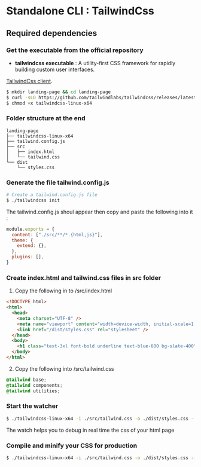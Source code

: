 # Standalone CLI : TailwindCss

## Required dependencies

### Get the executable from the official repository

- **tailwindcss executable** : A utility-first CSS framework for rapidly building custom user interfaces.

[TailwindCss client](https://github.com/tailwindlabs/tailwindcss/releases "Official releases").

```sh
$ mkdir landing-page && cd landing-page
$ curl -sLO https://github.com/tailwindlabs/tailwindcss/releases/latest/download/tailwindcss-linux-x64
$ chmod +x tailwindcss-linux-x64
```

### Folder structure at the end
```
landing-page
├── tailwindcss-linux-x64
├── tailwind.config.js
├── src
│   ├── index.html
│   └── tailwind.css
└── dist
    └── styles.css
```

### Generate the file tailwind.config.js

```sh
# Create a tailwind.config.js file
$ ./tailwindcss init
```

The tailwind.config.js shoul appear then copy and paste the following into it :

```js
module.exports = {
  content: ["./src/**/*.{html,js}"],
  theme: {
    extend: {},
  },
  plugins: [],
}
``` 
### Create index.html and tailwind.css files in src folder

1. Copy the following in to /src/index.html
```html
<!DOCTYPE html>
<html>
  <head>
    <meta charset="UTF-8" />
    <meta name="viewport" content="width=device-width, initial-scale=1.0" />
    <link href="/dist/styles.css" rel="stylesheet" />
  </head>
  <body>
    <h1 class="text-3xl font-bold underline text-blue-600 bg-slate-400">Hello world!</h1>
  </body>
</html>
```

2. Copy the following into /src/tailwind.css
```css
@tailwind base;
@tailwind components;
@tailwind utilities;
```

### Start the watcher

```sh
$ ./tailwindcss-linux-x64 -i ./src/tailwind.css -o ./dist/styles.css --watch
```

The watch helps you to debug in real time the css of your html page

### Compile and minify your CSS for production

```sh
$ ./tailwindcss-linux-x64 -i ./src/tailwind.css -o ./dist/styles.css --minify
```